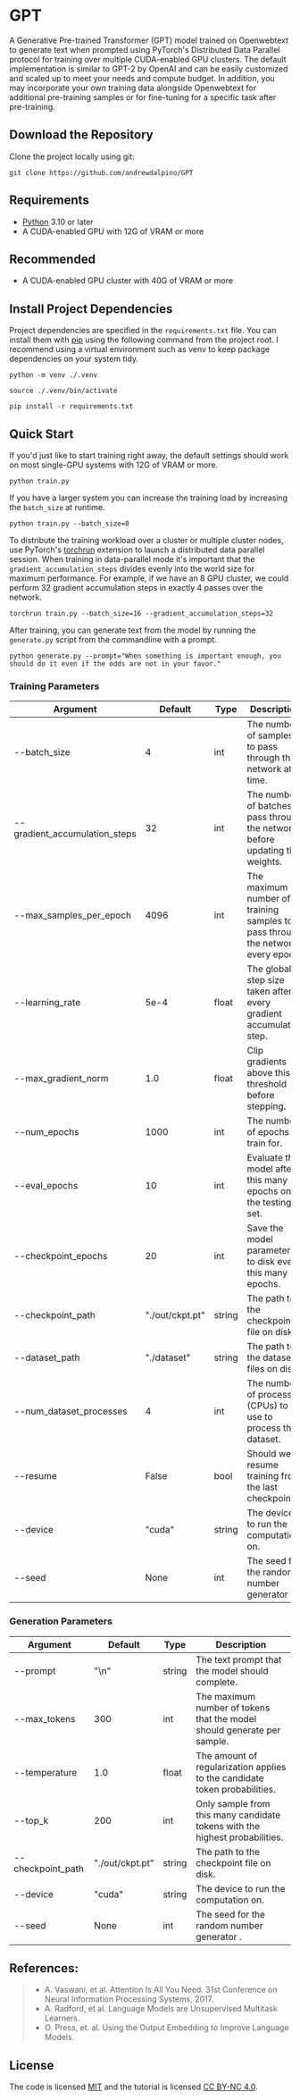 # GPT

A Generative Pre-trained Transformer (GPT) model trained on Openwebtext to generate text when prompted using PyTorch's Distributed Data Parallel protocol for training over multiple CUDA-enabled GPU clusters. The default implementation is similar to GPT-2 by OpenAI and can be easily customized and scaled up to meet your needs and compute budget. In addition, you may incorporate your own training data alongside Openwebtext for additional pre-training samples or for fine-tuning for a specific task after pre-training.

## Download the Repository
Clone the project locally using git:

```
git clone https://github.com/andrewdalpino/GPT
```

## Requirements

- [Python](https://www.python.org/) 3.10 or later
- A CUDA-enabled GPU with 12G of VRAM or more

## Recommended

- A CUDA-enabled GPU cluster with 40G of VRAM or more

## Install Project Dependencies

Project dependencies are specified in the `requirements.txt` file. You can install them with [pip](https://pip.pypa.io/en/stable/) using the following command from the project root. I recommend using a virtual environment such as venv to keep package dependencies on your system tidy.

```
python -m venv ./.venv

source ./.venv/bin/activate

pip install -r requirements.txt
```

## Quick Start

If you'd just like to start training right away, the default settings should work on most single-GPU systems with 12G of VRAM or more.

```
python train.py
```

If you have a larger system you can increase the training load by increasing the `batch_size` at runtime.

```
python train.py --batch_size=8
```

To distribute the training workload over a cluster or multiple cluster nodes, use PyTorch's [torchrun](https://pytorch.org/docs/stable/elastic/run.html) extension to launch a distributed data parallel session. When training in data-parallel mode it's important that the `gradient_accumulation_steps` divides evenly into the world size for maximum performance. For example, if we have an 8 GPU cluster, we could perform 32 gradient accumulation steps in exactly 4 passes over the network.

```
torchrun train.py --batch_size=16 --gradient_accumulation_steps=32
```

After training, you can generate text from the model by running the `generate.py` script from the commandline with a prompt.

```
python generate.py --prompt="When something is important enough, you should do it even if the odds are not in your favor."
```

### Training Parameters

| Argument | Default | Type | Description |
|---|---|---|---|
| --batch_size | 4 | int | The number of samples to pass through the network at a time. |
| --gradient_accumulation_steps | 32 | int | The number of batches to pass through the network before updating the weights. |
| --max_samples_per_epoch | 4096 | int | The maximum number of training samples to pass through the network every epoch. |
| --learning_rate | 5e-4 | float | The global step size taken after every gradient accumulation step. |
| --max_gradient_norm | 1.0 | float | Clip gradients above this threshold before stepping. |
| --num_epochs | 1000 | int | The number of epochs to train for. |
| --eval_epochs | 10 | int | Evaluate the model after this many epochs on the testing set. |
| --checkpoint_epochs | 20 | int | Save the model parameters to disk every this many epochs. |
| --checkpoint_path | "./out/ckpt.pt" | string | The path to the checkpoint file on disk. |
| --dataset_path | "./dataset" | string | The path to the dataset files on disk. |
| --num_dataset_processes | 4 | int | The number of processes (CPUs) to use to process the dataset. |
| --resume | False | bool | Should we resume training from the last checkpoint? |
| --device | "cuda" | string | The device to run the computation on. |
| --seed | None | int | The seed for the random number generator . |

### Generation Parameters

| Argument | Default | Type | Description |
|---|---|---|---|
| --prompt | "\n" | string | The text prompt that the model should complete. |
| --max_tokens | 300 | int | The maximum number of tokens that the model should generate per sample. |
| --temperature | 1.0 | float | The amount of regularization applies to the candidate token probabilities. |
| --top_k | 200 | int | Only sample from this many candidate tokens with the highest probabilities. |
| --checkpoint_path | "./out/ckpt.pt" | string | The path to the checkpoint file on disk. |
| --device | "cuda" | string | The device to run the computation on. |
| --seed | None | int | The seed for the random number generator . |

## References:
>- A. Vaswani, et al. Attention Is All You Need. 31st Conference on Neural Information Processing Systems, 2017.
>- A. Radford, et al. Language Models are Unsupervised Multitask Learners.
>- O. Press, et. al. Using the Output Embedding to Improve Language Models.

## License
The code is licensed [MIT](LICENSE) and the tutorial is licensed [CC BY-NC 4.0](https://creativecommons.org/licenses/by-nc/4.0/).